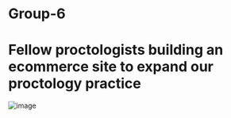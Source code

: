 # Group-6

# Fellow proctologists building an ecommerce site to expand our proctology practice
![image](https://user-images.githubusercontent.com/111715907/214458597-d5e554f4-f2b7-46cf-b8bc-99447d170037.png)
